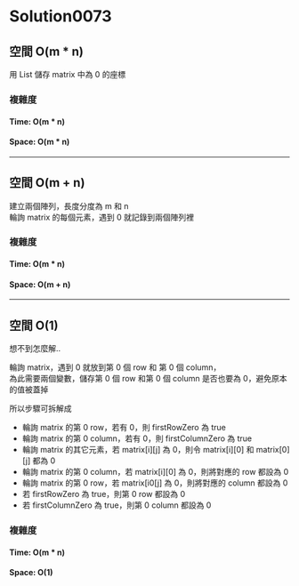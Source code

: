 # Solution0073

## 空間 O(m * n)

用 List 儲存 matrix 中為 0 的座標

### 複雜度

#### Time: O(m * n)

#### Space: O(m * n)

---

## 空間 O(m + n)

建立兩個陣列，長度分度為 m 和 n  
輪詢 matrix 的每個元素，遇到 0 就記錄到兩個陣列裡

### 複雜度

#### Time: O(m * n)

#### Space: O(m + n)

---

## 空間 O(1)

想不到怎麼解..  

輪詢 matrix，遇到 0 就放到第 0 個 row 和 第 0 個 column，  
為此需要兩個變數，儲存第 0 個 row 和第 0 個 column 是否也要為 0，避免原本的值被蓋掉

所以步驟可拆解成
- 輪詢 matrix 的第 0 row，若有 0，則 firstRowZero 為 true
- 輪詢 matrix 的第 0 column，若有 0，則 firstColumnZero 為 true
- 輪詢 matrix 的其它元素，若 matrix[i][j] 為 0，則令 matrix[i][0] 和 matrix[0][j] 都為 0
- 輪詢 matrix 的第 0 column，若 matrix[i][0] 為 0，則將對應的 row 都設為 0
- 輪詢 matrix 的第 0 row，若 matrix[i0[j] 為 0，則將對應的 column 都設為 0 
- 若 firstRowZero 為 true，則第 0 row 都設為 0
- 若 firstColumnZero 為 true，則第 0 column 都設為 0

### 複雜度

#### Time: O(m * n)

#### Space: O(1)